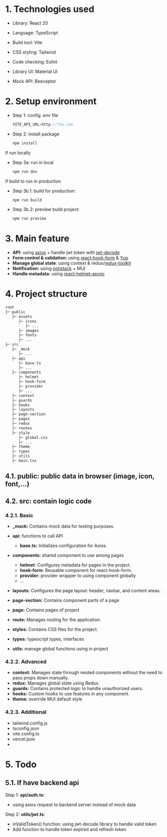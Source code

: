 # 1. Technologies used

- Library: React 20
- Language: TypeScript
- Build tool: Vite

- CSS styling: Tailwind
- Code checking: Eslint
- Library UI: Material UI
- Mock API: Beeceptor

# 2. Setup environment
- Step 1: config .env file
  ```typescript
  VITE_API_URL=http://foo.com
  ```
- Step 2: install package
  ```sh
  npm install
  ```
  
If run locally
- Step 3a: run in local
  ```sh
  npm run dev
  ```
  
If build to run in production
- Step 3b.1: build for production: 
  ```sh
  npm run build
  ```
- Step 3b.2: preview build project: 
  ```sh
  npm run preview
  ```
  
# 3. Main feature
- **API:** using [axios](https://axios-http.com/docs/intro) + handle jwt token with [jwt-decode](https://www.npmjs.com/package/jwt-decode)
- **Form control & validation:** using [react-hook-form](https://react-hook-form.com/get-started) & [Yup](https://github.com/jquense/yup/tree/master)
- **Manage global state**: using context & redux/[redux-toolkit](https://redux-toolkit.js.org/introduction/getting-started)
- **Notification:** using [notistack](https://notistack.com/getting-started) + MUI
- **Handle metadata:** using [react-helmet-async](https://www.npmjs.com/package/react-helmet-async)


# 4. Project structure
```bash
root
├─ public
   ├─ assets
      ├─ icons
         ├─ ...
      ├─ images
      ├─ fonts
      ├─ ...
├─ src
   ├─ _mock
      ├─ ...
   ├─ api
      ├─ base.ts
      ├─ ...
   ├─ components
      ├─ helmet
      ├─ hook-form
      ├─ provider
      ├─ ...
   ├─ context
   ├─ guards
   ├─ hooks
   ├─ layouts
   ├─ page-section
   ├─ pages
   ├─ redux
   ├─ routes
   ├─ style
      ├─ global.css
      ├─ ...
   ├─ theme
   ├─ types
   ├─ utils
   ├─ main.tsx
```

## 4.1. public: public data in browser (image, icon, font,...)
## 4.2. src: contain logic code
### 4.2.1. Basic
- **_mock:** Contains mock data for testing purposes.

- **api:** functions to call API
  - **base.ts:** Initializes configuration for Axios.

- **components:** shared component to use among pages
  - **helmet**: Configures metadata for pages in the project.
  - **hook-form**: Reusable component for react-hook-form.
  - **provider:** provider wrapper to using component globally
  - ...

- **layouts:** Configures the page layout: header, navbar, and content areas.
- **page-section:** Contains component parts of a page
- **page:** Contains pages of project
- **route:** Manages routing for the application.
- **styles:** Contains CSS files for the project.
- **types:** typescript types, interfaces
- **utils:** manage global functions using in project

### 4.2.2. Advanced 

- **context:** Manages state through nested components without the need to pass props down manually.
- **redux:** Manages global state using Redux.
- **guards:** Contains protected logic to handle unauthorized users.
- **hooks:** Custom hooks to use features in any component.
- **theme:** override MUI default style

### 4.2.3. Additional

- tailwind.config.js
- tsconfig.json
- vite.config.ts
- vercel.json
-

# 5. Todo
## 5.1. If have backend api
Step 1:
**api/auth.ts**: 
- using axios request to backend server instead of mock data

Step 2: **utils/jwt.ts**: 
- inValidToken() function: using jwt-decode library to handle valid token
- Add function to handle token expired and refresh token


